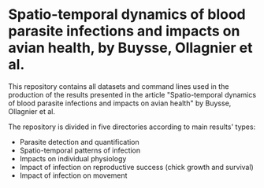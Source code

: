 # Spatio-temporal dynamics of blood parasite infections and impacts on avian health, by Buysse, Ollagnier et al.
This repository contains all datasets and command lines used in the production of the results presented in the article "Spatio-temporal dynamics of blood parasite infections and impacts on avian health" by Buysse, Ollagnier et al.  

The repository is divided in five directories according to main results' types:
- Parasite detection and quantification
- Spatio-temporal patterns of infection
- Impacts on individual physiology
- Impact of infection on reproductive success (chick growth and survival)
- Impact of infection on movement
